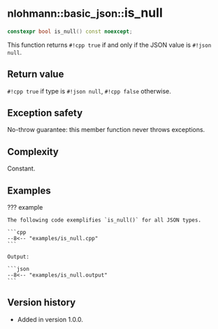 # <small>nlohmann::basic_json::</small>is_null

```cpp
constexpr bool is_null() const noexcept;
```

This function returns `#!cpp true` if and only if the JSON value is `#!json null`.

## Return value

`#!cpp true` if type is `#!json null`, `#!cpp false` otherwise.

## Exception safety

No-throw guarantee: this member function never throws exceptions.

## Complexity

Constant.

## Examples

??? example

    The following code exemplifies `is_null()` for all JSON types.

    ```cpp
    --8<-- "examples/is_null.cpp"
    ```

    Output:

    ```json
    --8<-- "examples/is_null.output"
    ```

## Version history

- Added in version 1.0.0.
